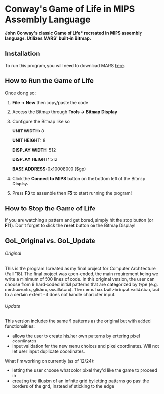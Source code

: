# Conway's Game of Life in MIPS Assembly Language
__John Conway's classic Game of Life* recreated in MIPS assembly language. Utilizes MARS' built-in Bitmap.__


## Installation
To run this program, you will need to download MARS [here](http://courses.missouristate.edu/KenVollmar/MARS/download.htm). 
## How to Run the Game of Life
Once doing so:

1) __File -> New__ then copy/paste the code
2) Access the Bitmap through __Tools -> Bitmap Display__
3) Configure the Bitmap like so:

     __UNIT WIDTH:__ 8									

     __UNIT HEIGHT:__ 8								

     __DISPLAY WIDTH:__ 512							

     __DISPLAY HEIGHT:__ 512								

     __BASE ADDRESS:__ 0x10008000 ($gp)	

4) Click the __Connect to MIPS__ button on the bottom left of the Bitmap Display.
5) Press __F3__ to assemble then __F5__ to start running the program!

## How to Stop the Game of Life
If you are watching a pattern and get bored, simply hit the stop button (or __F11__). Don't forget to click the __reset__ button on the Bitmap Display!
## GoL_Original vs. GoL_Update
###### Original
This is the program I created as my final project for Computer Architecture (Fall '18). The final project was open-ended, the main requirement being we write a minimum of 500 lines of code. In this original version, the user can choose from 9 hard-coded initial patterns that are categorized by type (e.g. methuselahs, gliders, oscillators). The menu has built-in input validation, but to a certain extent - it does not handle character input. 
###### Update
This version includes the same 9 patterns as the original but with added functionalities:
- allows the user to create his/her own patterns by entering pixel coordinates
- input validation for the new menu choices and pixel coordinates. Will not let user input duplicate coordinates.

What I'm working on currently (as of 12/24):
- letting the user choose what color pixel they'd like the game to proceed in
- creating the illusion of an infinite grid by letting patterns go past the borders of the grid, instead of sticking to the edge
